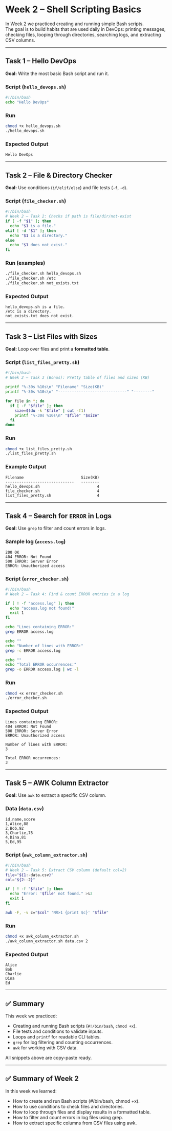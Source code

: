 # Week 2 – Shell Scripting Basics

In Week 2 we practiced creating and running simple Bash scripts.  
The goal is to build habits that are used daily in DevOps: printing messages, checking files, looping through directories, searching logs, and extracting CSV columns.

---

## Task 1 – Hello DevOps
**Goal:** Write the most basic Bash script and run it.

### Script (`hello_devops.sh`)
```bash
#!/bin/bash
echo "Hello DevOps"
```

### Run
```bash
chmod +x hello_devops.sh
./hello_devops.sh
```

### Expected Output
```
Hello DevOps
```

---

## Task 2 – File & Directory Checker
**Goal:** Use conditions (`if/elif/else`) and file tests (`-f`, `-d`).

### Script (`file_checker.sh`)
```bash
#!/bin/bash
# Week 2 – Task 2: Checks if path is file/dir/not-exist
if [ -f "$1" ]; then
  echo "$1 is a file."
elif [ -d "$1" ]; then
  echo "$1 is a directory."
else
  echo "$1 does not exist."
fi
```

### Run (examples)
```bash
./file_checker.sh hello_devops.sh
./file_checker.sh /etc
./file_checker.sh not_exists.txt
```

### Expected Output
```
hello_devops.sh is a file.
/etc is a directory.
not_exists.txt does not exist.
```

---

## Task 3 – List Files with Sizes
**Goal:** Loop over files and print a **formatted table**.

### Script (`list_files_pretty.sh`)
```bash
#!/bin/bash
# Week 2 – Task 3 (Bonus): Pretty table of files and sizes (KB)

printf "%-30s %10s\n" "Filename" "Size(KB)"
printf "%-30s %10s\n" "------------------------------" "--------"

for file in *; do
  if [ -f "$file" ]; then
    size=$(du -k "$file" | cut -f1)
    printf "%-30s %10s\n" "$file" "$size"
  fi
done
```

### Run
```bash
chmod +x list_files_pretty.sh
./list_files_pretty.sh
```

### Example Output
```
Filename                         Size(KB)
------------------------------   --------
hello_devops.sh                         4
file_checker.sh                         4
list_files_pretty.sh                    4
```

---

## Task 4 – Search for `ERROR` in Logs
**Goal:** Use `grep` to filter and count errors in logs.

### Sample log (`access.log`)
```
200 OK
404 ERROR: Not Found
500 ERROR: Server Error
ERROR: Unauthorized access
```

### Script (`error_checker.sh`)
```bash
#!/bin/bash
# Week 2 – Task 4: Find & count ERROR entries in a log

if [ ! -f "access.log" ]; then
  echo "access.log not found!"
  exit 1
fi

echo "Lines containing ERROR:"
grep ERROR access.log

echo ""
echo "Number of lines with ERROR:"
grep -c ERROR access.log

echo ""
echo "Total ERROR occurrences:"
grep -o ERROR access.log | wc -l
```

### Run
```bash
chmod +x error_checker.sh
./error_checker.sh
```

### Expected Output
```
Lines containing ERROR:
404 ERROR: Not Found
500 ERROR: Server Error
ERROR: Unauthorized access

Number of lines with ERROR:
3

Total ERROR occurrences:
3
```

---

## Task 5 – AWK Column Extractor
**Goal:** Use `awk` to extract a specific CSV column.

### Data (`data.csv`)
```
id,name,score
1,Alice,88
2,Bob,92
3,Charlie,75
4,Dina,81
5,Ed,95
```

### Script (`awk_column_extractor.sh`)
```bash
#!/bin/bash
# Week 2 – Task 5: Extract CSV column (default col=2)
file="${1:-data.csv}"
col="${2:-2}"

if [ ! -f "$file" ]; then
  echo "Error: '$file' not found." >&2
  exit 1
fi

awk -F, -v c="$col" 'NR>1 {print $c}' "$file"
```

### Run
```bash
chmod +x awk_column_extractor.sh
./awk_column_extractor.sh data.csv 2
```

### Expected Output
```
Alice
Bob
Charlie
Dina
Ed
```

---

## ✅ Summary
This week we practiced:
- Creating and running Bash scripts (`#!/bin/bash`, `chmod +x`).
- File tests and conditions to validate inputs.
- Loops and `printf` for readable CLI tables.
- `grep` for log filtering and counting occurrences.
- `awk` for working with CSV data.

All snippets above are copy-paste ready.

---

## ✅ Summary of Week 2
In this week we learned:
- How to create and run Bash scripts (#/bin/bash, chmod +x).  
- How to use conditions to check files and directories.  
- How to loop through files and display results in a formatted table.  
- How to filter and count errors in log files using grep.  
- How to extract specific columns from CSV files using awk.  

